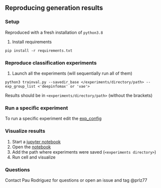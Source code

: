 ## Reproducing generation results
### Setup
Reproduced with a fresh installation of `python3.8`

1. Install requirements

```pip install -r requirements.txt```

### Reproduce classification experiments
1. Launch all the experiments (will sequentially run all of them)

```python3 trainval.py --savedir_base </experiments/directory/path> --exp_group_list <'deepinfomax' or 'vae'>```

Results should be in `<experiments/directory/path>` (without the brackets)
  
### Run a specific experiment
To run a specific experiment edit the [exp_config](https://github.com/ElementAI/synbols-benchmarks/blob/master/classification/exp_configs.py)

### Visualize results
1. Start a [jupyter notebook](https://jupyter.org/)
2. Open the [notebook](https://github.com/ElementAI/synbols-benchmarks/blob/master/classification/Visualize%20Results.ipynb)
3. Add the path where experiments were saved (`<experiments directory>`)
4. Run cell and visualize

### Questions
Contact Pau Rodriguez for questions or open an issue and tag @prlz77
